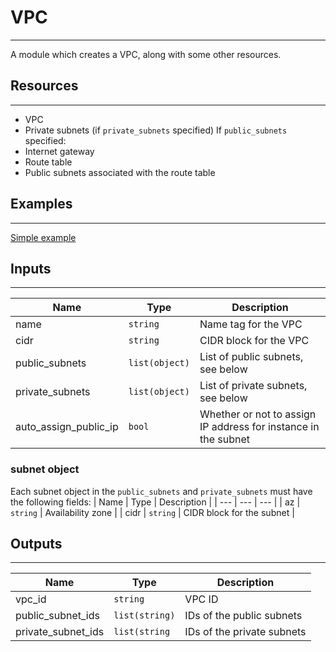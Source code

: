 
# VPC
---

A module which creates a VPC, along with some other resources.

## Resources
---

* VPC
* Private subnets (if `private_subnets` specified)
If `public_subnets` specified:
* Internet gateway
* Route table
* Public subnets associated with the route table

## Examples
---
[Simple example](https://github.com/yoav-klein/terraform/tree/main/aws/test/vpc)

## Inputs
---

| Name | Type | Description |
| --- | --- | --- |
| name | `string` | Name tag for the VPC |
| cidr | `string` | CIDR block for the VPC |
| public_subnets | `list(object)` | List of public subnets, see below |
| private_subnets | `list(object)` | List of private subnets, see below |
| auto_assign_public_ip | `bool` | Whether or not to assign IP address for instance in the subnet |

### subnet object
Each subnet object in the `public_subnets` and `private_subnets` must have the following fields:
| Name | Type | Description |
| --- | --- | --- |
| az | `string` | Availability zone |
| cidr | `string` | CIDR block for the subnet |

## Outputs
---

| Name | Type | Description |
| --- | --- | --- |
| vpc_id | `string` | VPC ID |
| public_subnet_ids | `list(string)` | IDs of the public subnets |
| private_subnet_ids | `list(string` | IDs of the private subnets |


